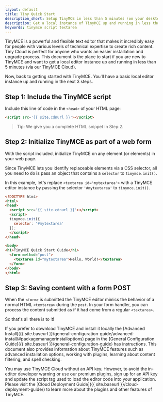 ```yaml
---
layout: default
title: Tiny Quick Start
description_short: Setup TinyMCE in less than 5 minutes (on your desktop).
description: Get a local instance of TinyMCE up and running in less than 5 minutes.
keywords: tinymce script textarea
---
```


TinyMCE is a powerful and flexible text editor that makes it incredibly easy for people with various levels of technical expertise to create rich content. Tiny Cloud is perfect for anyone who wants an easier installation and upgrade process. This document is the place to start if you are new to TinyMCE and want to get a local editor instance up and running in less than 5 minutes (via our TinyMCE Cloud). 

Now, back to getting started with TinyMCE. You'll have a basic local editor instance up and running in the next 3 steps.

## Step 1: Include the TinyMCE script

Include this line of code in the `<head>` of your HTML page:

```html
<script src='{{ site.cdnurl }}'></script>
```

> Tip: We give you a complete HTML snippet in Step 2.


## Step 2: Initialize TinyMCE as part of a web form

With the script included, initialize TinyMCE on any element (or elements) in your web page.

Since TinyMCE lets you identify replaceable elements via a CSS selector, all you need to do is pass an object that contains a `selector` to `tinymce.init()`.

In this example, let's replace `<textarea id='mytextarea'>` with a TinyMCE editor instance by passing the selector `'#mytextarea'` to `tinymce.init()`.

```html
<!DOCTYPE html>
<html>
<head>
  <script src='{{ site.cdnurl }}'></script>
  <script>
  tinymce.init({
    selector: '#mytextarea'
  });
  </script>
</head>

<body>
<h1>TinyMCE Quick Start Guide</h1>
  <form method="post">
    <textarea id="mytextarea">Hello, World!</textarea>
  </form>
</body>
</html>
```

## Step 3: Saving content with a form POST

When the `<form>` is submitted the TinyMCE editor mimics the behavior of a normal HTML `<textarea>` during the `post`. In your form handler, you can process the content submitted as if it had come from a regular `<textarea>`.

So that's all there is to it!

If you prefer to download TinyMCE and install it locally the [Advanced Install]({{  site.baseurl }}/general-configuration-guide/advanced-install/#packagemanagerinstalloptions) page in the [General Configuration Guide]({{  site.baseurl }}/general-configuration-guide) has instructions. This document also provides information about TinyMCE features such as advanced installation options, working with plugins, learning about content filtering, and spell checking.

You may use TinyMCE Cloud without an API key. However, to avoid the in-editor developer warning or use our premium plugins, sign up for an API key and update the script tag used to load the editor code into your application. Please visit the [Cloud Deployment Guide]({{  site.baseurl }}/cloud-deployment-guide/) to learn more about the plugins and other features of TinyMCE.



